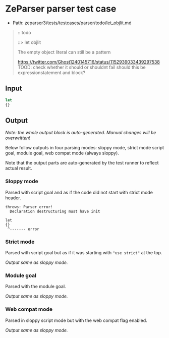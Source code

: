 # ZeParser parser test case

- Path: zeparser3/tests/testcases/parser/todo/let_objlit.md

> :: todo
>
> ::> let objlit
>
> The empty object literal can still be a pattern
>
> https://twitter.com/Ghost1240145716/status/1152939033439297538
> TOOD: check whether it should or shouldnt fail
> should this be expressionstatement and block?

## Input

`````js
let
{}
`````

## Output

_Note: the whole output block is auto-generated. Manual changes will be overwritten!_

Below follow outputs in four parsing modes: sloppy mode, strict mode script goal, module goal, web compat mode (always sloppy).

Note that the output parts are auto-generated by the test runner to reflect actual result.

### Sloppy mode

Parsed with script goal and as if the code did not start with strict mode header.

`````
throws: Parser error!
  Declaration destructuring must have init

let
{}
 ^------- error
`````

### Strict mode

Parsed with script goal but as if it was starting with `"use strict"` at the top.

_Output same as sloppy mode._

### Module goal

Parsed with the module goal.

_Output same as sloppy mode._

### Web compat mode

Parsed in sloppy script mode but with the web compat flag enabled.

_Output same as sloppy mode._
